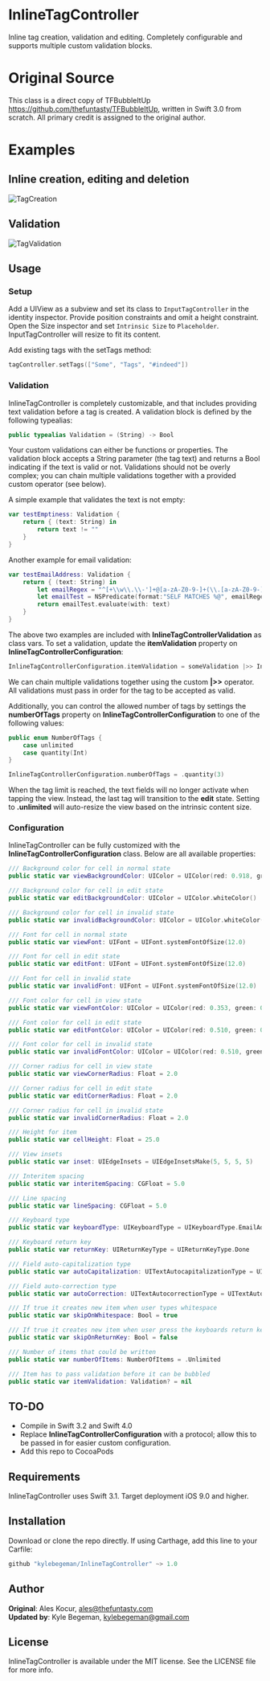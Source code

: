 # InlineTagController
Inline tag creation, validation and editing. Completely configurable and supports multiple custom validation blocks.

# Original Source
This class is a direct copy of TFBubbleItUp https://github.com/thefuntasty/TFBubbleItUp, written in Swift 3.0 from scratch. All primary credit is assigned to the original author. 

# Examples

## Inline creation, editing and deletion

![TagCreation](InlineTagController/Resources/tagging.gif)

## Validation

![TagValidation](InlineTagController/Resources/validation.gif)

## Usage
### Setup

Add a UIView as a subview and set its class to `InputTagController` in the identity inspector. Provide position constraints and omit a height constraint. Open the Size inspector and set `Intrinsic Size` to `Placeholder`. InputTagController will resize to fit its content. 

Add existing tags with the setTags method:

```swift
tagController.setTags(["Some", "Tags", "#indeed"])
```

### Validation

InlineTagController is completely customizable, and that includes providing text validation before a tag is created. A validation block is defined by the following typealias:

```swift
public typealias Validation = (String) -> Bool
```

Your custom validations can either be functions or properties. The validation block accepts a String parameter (the tag text) and returns a Bool indicating if the text is valid or not. Validations should not be overly complex; you can chain multiple validations together with a provided custom operator (see below). 

A simple example that validates the text is not empty: 

```swift
var testEmptiness: Validation {
    return { (text: String) in
        return text != ""
    }
}
```

Another example for email validation:

```swift
var testEmailAddress: Validation {
    return { (text: String) in
        let emailRegex = "^[+\\w\\.\\-']+@[a-zA-Z0-9-]+(\\.[a-zA-Z0-9-]+)*(\\.[a-zA-Z]{2,})+$"
        let emailTest = NSPredicate(format:"SELF MATCHES %@", emailRegex)
        return emailTest.evaluate(with: text)
    }
}
```

The above two examples are included with **InlineTagControllerValidation** as class vars. To set a validation, update the **itemValidation** property on **InlineTagControllerConfiguration**:

```swift
InlineTagControllerConfiguration.itemValidation = someValidation |>> InlineTagControllerValidation.testEmailAddress
```

We can chain multiple validations together using the custom **|>>** operator. All validations must pass in order for the tag to be accepted as valid. 

Additionally, you can control the allowed number of tags by settings the **numberOfTags** property on **InlineTagControllerConfiguration** to one of the following values: 

```swift
public enum NumberOfTags {
    case unlimited
    case quantity(Int)
}

InlineTagControllerConfiguration.numberOfTags = .quantity(3)
```

When the tag limit is reached, the text fields will no longer activate when tapping the view. Instead, the last tag will transition to the **edit** state. Setting to **.unlimited** will auto-resize the view based on the intrinsic content size. 

### Configuration

InlineTagController can be fully customized with the **InlineTagControllerConfiguration** class. Below are all available properties:

```swift
/// Background color for cell in normal state
public static var viewBackgroundColor: UIColor = UIColor(red: 0.918, green: 0.933, blue: 0.949, alpha: 1.00)

/// Background color for cell in edit state
public static var editBackgroundColor: UIColor = UIColor.whiteColor()

/// Background color for cell in invalid state
public static var invalidBackgroundColor: UIColor = UIColor.whiteColor()

/// Font for cell in normal state
public static var viewFont: UIFont = UIFont.systemFontOfSize(12.0)

/// Font for cell in edit state
public static var editFont: UIFont = UIFont.systemFontOfSize(12.0)

/// Font for cell in invalid state
public static var invalidFont: UIFont = UIFont.systemFontOfSize(12.0)

/// Font color for cell in view state
public static var viewFontColor: UIColor = UIColor(red: 0.353, green: 0.388, blue: 0.431, alpha: 1.00)

/// Font color for cell in edit state
public static var editFontColor: UIColor = UIColor(red: 0.510, green: 0.553, blue: 0.596, alpha: 1.00)

/// Font color for cell in invalid state
public static var invalidFontColor: UIColor = UIColor(red: 0.510, green: 0.553, blue: 0.596, alpha: 1.00)

/// Corner radius for cell in view state
public static var viewCornerRadius: Float = 2.0

/// Corner radius for cell in edit state
public static var editCornerRadius: Float = 2.0

/// Corner radius for cell in invalid state
public static var invalidCornerRadius: Float = 2.0

/// Height for item
public static var cellHeight: Float = 25.0

/// View insets
public static var inset: UIEdgeInsets = UIEdgeInsetsMake(5, 5, 5, 5)

/// Interitem spacing
public static var interitemSpacing: CGFloat = 5.0

/// Line spacing
public static var lineSpacing: CGFloat = 5.0

/// Keyboard type
public static var keyboardType: UIKeyboardType = UIKeyboardType.EmailAddress

/// Keyboard return key
public static var returnKey: UIReturnKeyType = UIReturnKeyType.Done

/// Field auto-capitalization type
public static var autoCapitalization: UITextAutocapitalizationType = UITextAutocapitalizationType.None

/// Field auto-correction type
public static var autoCorrection: UITextAutocorrectionType = UITextAutocorrectionType.No

/// If true it creates new item when user types whitespace
public static var skipOnWhitespace: Bool = true

/// If true it creates new item when user press the keyboards return key. Otherwise resigns first responder
public static var skipOnReturnKey: Bool = false

/// Number of items that could be written
public static var numberOfItems: NumberOfItems = .Unlimited

/// Item has to pass validation before it can be bubbled
public static var itemValidation: Validation? = nil
```

## TO-DO

- Compile in Swift 3.2 and Swift 4.0
- Replace **InlineTagControllerConfiguration** with a protocol; allow this to be passed in for easier custom configuration.
- Add this repo to CocoaPods

## Requirements

InlineTagController uses Swift 3.1. Target deployment iOS 9.0 and higher.

## Installation

Download or clone the repo directly. If using Carthage, add this line to your Carfile: 

```swift
github "kylebegeman/InlineTagController" ~> 1.0
```

## Author

**Original**: Ales Kocur, ales@thefuntasty.com    
**Updated by**: Kyle Begeman, kylebegeman@gmail.com     

## License

InlineTagController is available under the MIT license. See the LICENSE file for more info.
